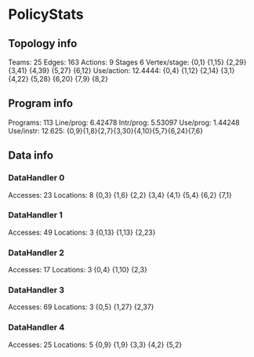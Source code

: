 # PolicyStats
## Topology info
Teams:		25
Edges:		163
Actions:	9
Stages		6
Vertex/stage:	{0,1} {1,15} {2,29} {3,41} {4,39} {5,27} {6,12} 
Use/action:	12.4444: {0,4} {1,12} {2,14} {3,1} {4,22} {5,28} {6,20} {7,9} {8,2} 

## Program info
Programs:	113
Line/prog:	6.42478
Intr/prog:	5.53097
Use/prog:	1.44248
Use/instr:	12.625: {0,9}{1,8}{2,7}{3,30}{4,10}{5,7}{6,24}{7,6}

## Data info

### DataHandler 0
Accesses:	23
Locations:	8
{0,3} {1,6} {2,2} {3,4} {4,1} {5,4} {6,2} {7,1} 

### DataHandler 1
Accesses:	49
Locations:	3
{0,13} {1,13} {2,23} 

### DataHandler 2
Accesses:	17
Locations:	3
{0,4} {1,10} {2,3} 

### DataHandler 3
Accesses:	69
Locations:	3
{0,5} {1,27} {2,37} 

### DataHandler 4
Accesses:	25
Locations:	5
{0,9} {1,9} {3,3} {4,2} {5,2} 